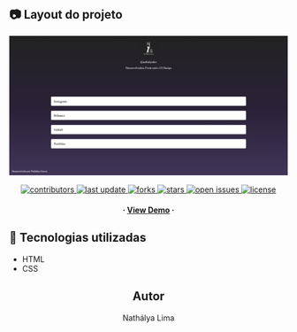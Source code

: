 ## :camera: Layout do projeto

![alt](https://github.com/nathalyadev/Arvore-de-links/blob/main/src/assets/home.png)

 <div align="center">
 <p>
    <a href="https://github.com/nathalyadev/awesome-readme-template/graphs/contributors">
      <img src="https://img.shields.io/github/contributors/nathalyadev/Arvore-de-links" alt="contributors" />
    </a>
    <a href="">
      <img src="https://img.shields.io/github/last-commit/nathalyadev/Arvore-de-links" alt="last update" />
    </a>
    <a href="https://github.com/nathalyadev/Arvore-de-links/network/members">
      <img src="https://img.shields.io/github/forks/nathalyadev/Arvore-de-links" alt="forks" />
    </a>
    <a href="https://github.com/nathalyadev/Arvore-de-links/stargazers">
      <img src="https://img.shields.io/github/stars/nathalyadev/Arvore-de-links" alt="stars" />
    </a>
    <a href="https://github.com/nathalyadev/Arvore-de-links/issues/">
      <img src="https://img.shields.io/github/issues/nathalyadev/Arvore-de-links" alt="open issues" />
    </a>
    <a href="https://github.com/nathalyadev/Arvore-de-links/blob/master/LICENSE">
      <img src="https://img.shields.io/github/license/nathalyadev/Arvore-de-links.svg" alt="license" />
    </a>
  </p>
    <h4>
      <span> · </span>
        <a target="_blank" href="https://nathalyadev.github.io/Arvore-de-links/">View Demo</a>
      <span> · </span>
    </h4></div>

## :space_invader: Tecnologias utilizadas

- HTML
- CSS

<h2 align="center">Autor</h2>
<p align="center">Nathálya Lima </p>
